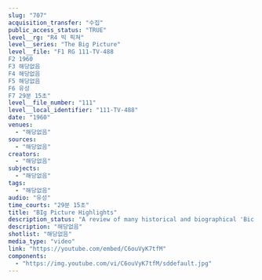 ```yaml
---
slug: "707"
acquisition_transfer: "수집"
public_access_status: "TRUE"
level__rg: "R4 빅 픽쳐"
level__series: "The Big Picture"
level__file: "F1 RG 111-TV-488
F2 1960
F3 해당없음
F4 해당없음
F5 해당없음
F6 유성
F7 29분 15초"
level__file_number: "111"
level__local_identifier: "111-TV-488"
date: "1960"
venues: 
  - "해당없음"
sources: 
  - "해당없음"
creators: 
  - "해당없음"
subjects: 
  - "해당없음"
tags: 
  - "해당없음"
audio: "유성"
time_courts: "29분 15초"
title: "BIg Picture Highlights"
description_status: "A review of many historical and biographical 'Bic Picture' programs."
description: "해당없음"
shotlist: "해당없음"
media_type: "video"
link: "https://youtube.com/embed/C6ouVyK7tfM"
components: 
  - "https://img.youtube.com/vi/C6ouVyK7tfM/sddefault.jpg"
---
```

